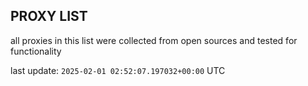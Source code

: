 ## PROXY LIST

all proxies in this list were collected from open sources and tested for functionality

last update: `2025-02-01 02:52:07.197032+00:00` UTC
